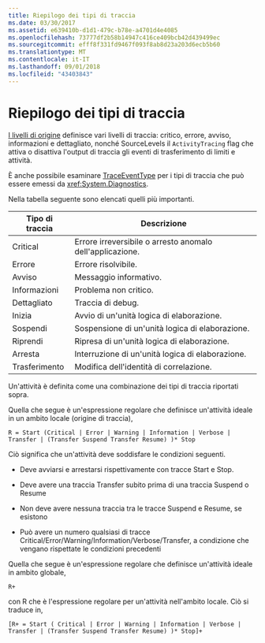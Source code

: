 ```yaml
---
title: Riepilogo dei tipi di traccia
ms.date: 03/30/2017
ms.assetid: e639410b-d1d1-479c-b78e-a4701d4e4085
ms.openlocfilehash: 73777df2b58b14947c416ce409bcb42d439499ec
ms.sourcegitcommit: efff8f331fd9467f093f8ab8d23a203d6ecb5b60
ms.translationtype: MT
ms.contentlocale: it-IT
ms.lasthandoff: 09/01/2018
ms.locfileid: "43403843"
---
```

# <a name="trace-type-summary"></a>Riepilogo dei tipi di traccia
[I livelli di origine](https://go.microsoft.com/fwlink/?LinkID=94943) definisce vari livelli di traccia: critico, errore, avviso, informazioni e dettagliato, nonché SourceLevels il `ActivityTracing` flag che attiva o disattiva l'output di traccia gli eventi di trasferimento di limiti e attività.  
  
 È anche possibile esaminare [TraceEventType](https://go.microsoft.com/fwlink/?LinkId=95169) per i tipi di traccia che può essere emessi da <xref:System.Diagnostics>.  
  
 Nella tabella seguente sono elencati quelli più importanti.  
  
|Tipo di traccia|Descrizione|  
|----------------|-----------------|  
|Critical|Errore irreversibile o arresto anomalo dell'applicazione.|  
|Errore|Errore risolvibile.|  
|Avviso|Messaggio informativo.|  
|Informazioni|Problema non critico.|  
|Dettagliato|Traccia di debug.|  
|Inizia|Avvio di un'unità logica di elaborazione.|  
|Sospendi|Sospensione di un'unità logica di elaborazione.|  
|Riprendi|Ripresa di un'unità logica di elaborazione.|  
|Arresta|Interruzione di un'unità logica di elaborazione.|  
|Trasferimento|Modifica dell'identità di correlazione.|  
  
 Un'attività è definita come una combinazione dei tipi di traccia riportati sopra.  
  
 Quella che segue è un'espressione regolare che definisce un'attività ideale in un ambito locale (origine di traccia),  
  
 `R = Start (Critical | Error | Warning | Information | Verbose | Transfer | (Transfer Suspend Transfer Resume) )* Stop`  
  
 Ciò significa che un'attività deve soddisfare le condizioni seguenti.  
  
-   Deve avviarsi e arrestarsi rispettivamente con tracce Start e Stop.  
  
-   Deve avere una traccia Transfer subito prima di una traccia Suspend o Resume  
  
-   Non deve avere nessuna traccia tra le tracce Suspend e Resume, se esistono  
  
-   Può avere un numero qualsiasi di tracce Critical/Error/Warning/Information/Verbose/Transfer, a condizione che vengano rispettate le condizioni precedenti  
  
 Quella che segue è un'espressione regolare che definisce un'attività ideale in ambito globale,  
  
```  
R+   
```  
  
 con R che è l'espressione regolare per un'attività nell'ambito locale. Ciò si traduce in,  
  
```  
[R+ = Start ( Critical | Error | Warning | Information | Verbose | Transfer | (Transfer Suspend Transfer Resume) )* Stop]+  
```
